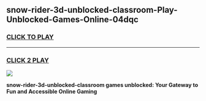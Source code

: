 
## snow-rider-3d-unblocked-classroom-Play-Unblocked-Games-Online-04dqc
<h3>
<a href="https://premium76.site?title=snow-rider-3d-unblocked-classroom&ref=25A">CLICK TO PLAY</a></h3>
<hr>

<h3>
<a href="https://premium76.site?title=snow-rider-3d-unblocked-classroom&ref=25A">CLICK 2 PLAY</a>
  
</h3>

<a href="https://premium76.site?title=snow-rider-3d-unblocked-classroom&ref=25A"><img src="https://clearcache.store/games.png"></a>


**snow-rider-3d-unblocked-classroom games unblocked: Your Gateway to Fun and Accessible Online Gaming**
